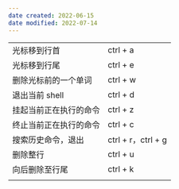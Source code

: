```yaml
---
date created: 2022-06-15
date modified: 2022-07-14
---
```


| | |
| ---------------------- | ------------------ |
| 光标移到行首 | ctrl + a |
| 光标移到行尾 | ctrl + e |
| 删除光标前的一个单词 | ctrl + w |
| 退出当前 shell | ctrl + d |
| 挂起当前正在执行的命令 | ctrl + z |
| 终止当前正在执行的命令 | ctrl + c |
| 搜索历史命令，退出 | ctrl + r，ctrl + g |
| 删除整行 | ctrl + u |
| 向后删除至行尾 | ctrl + k |
| | |